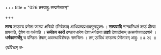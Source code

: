 +++
title = "026 तस्याहुः सम्प्रणेतारम्"

+++

**तस्य** दण्डस्य प्रणेता जात्या क्षत्रियो ऽभिषेकाद् आधिपत्यप्रभावगुणयुक्तः । **सत्यवादि** नानवस्थितं दण्डं प्रीत्या प्रापयति, द्वेषेण वा वर्धयति । **समीक्ष्य कारी** दण्डावधारेण देशाध्यपेक्षया **प्राज्ञो** देशादीनाम् उत्सर्गापवाददर्शने । **धर्मकामार्थेषु** च पण्डितः तेषाम् अवस्थाविशेषज्ञः समचित्तः । तम् एवंविधं दण्डस्य प्रेणेतारम् आहुः ॥ ७.२६ ॥

_एवंविधश् च-_